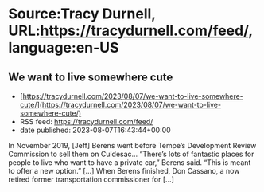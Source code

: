 # Source:Tracy Durnell, URL:https://tracydurnell.com/feed/, language:en-US

## We want to live somewhere cute
 - [https://tracydurnell.com/2023/08/07/we-want-to-live-somewhere-cute/](https://tracydurnell.com/2023/08/07/we-want-to-live-somewhere-cute/)
 - RSS feed: https://tracydurnell.com/feed/
 - date published: 2023-08-07T16:43:44+00:00

In November 2019, [Jeff] Berens went before Tempe’s Development Review Commission to sell them on Culdesac&#8230; “There’s lots of fantastic places for people to live who want to have a private car,” Berens said. “This is meant to offer a new option.” [&#8230;] When Berens finished, Don Cassano, a now retired former transportation commissioner for [&#8230;]

